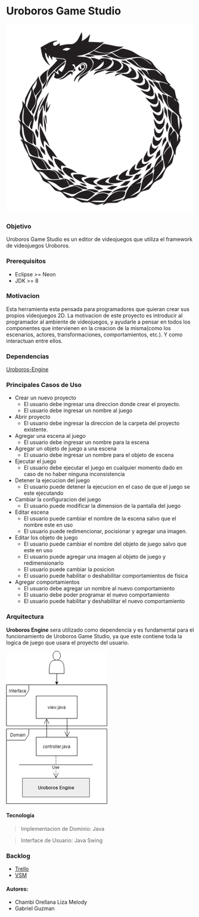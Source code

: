 # Uroboros Game Studio

![Uroboros Logo](Logo/Uroboros-Logo.png)

### Objetivo
Uroboros Game Studio es un editor de videojuegos que utiliza el framework de videojuegos Uroboros.

### Prerequisitos
* Eclipse >= Neon
* JDK >= 8

### Motivacion
Esta herramienta esta pensada para programadores que quieran crear sus propios videojuegos 2D. La motivacion de este proyecto es introducir al programador al ambiente de videojuegos, y ayudarle a pensar en todos los componentes que intervienen en la creacion de la misma(como los escenarios, actores, transformaciones, comportamientos, etc.). Y como interactuan entre ellos.

### Dependencias
[Uroboros-Engine](https://github.com/TeamUroboros/Uroboros-Engine/tree/develop)

### Principales Casos de Uso
* Crear un nuevo proyecto
	* El usuario debe ingresar una direccion donde crear el proyecto.
	* El usuario debe ingresar un nombre al juego
* Abrir proyecto
	* El usuario debe ingresar la direccion de la carpeta del proyecto existente.
* Agregar una escena al juego
	* El usuario debe ingresar un nombre para la escena
* Agregar un objeto de juego a una escena
	* El usuario debe ingresar un nombre para el objeto de escena
* Ejecutar el juego
	* El usuario debe ejecutar el juego en cualquier momento dado en caso de no haber ninguna inconsistencia
* Detener la ejecucion del juego
	* El usuario puede detener la ejecucion en el caso de que el juego se este ejecutando
* Cambiar la configuracion del juego
	* El usuario puede modificar la dimension de la pantalla del juego
* Editar escena
	* El usuario puede cambiar el nombre de la escena salvo que el nombre este en uso
	* El usuario puede redimencionar, pocisionar y agregar una imagen.
* Editar los objeto de juego
	* El usuario puede cambiar el nombre del objeto de juego salvo que este en uso
	* El usuario puede agregar una imagen al objeto de juego y redimensionarlo
	* El usuario puede cambiar la posicion
	* El usuario puede habilitar o deshabilitar comportamientos de física
* Agregar comportamientos
	* El usuario debe agregar un nombre al nuevo comportamiento
	* El usuario debe poder programar el nuevo comportamiento
	* El usuario puede habilitar y deshabilitar el nuevo comportamiento

### Arquitectura
**Uroboros Engine** sera utilizado como dependencia y es fundamental para el funcionamiento de Uroboros Game Studio, ya que este contiene toda la logica de juego que usara el proyecto del usuario.

![Technology Architecture](Logo/Estructura.jpg)

#### Tecnología
> Implementacion de Dominio: Java

> Interface de Usuario: Java Swing


### Backlog
* [Trello](https://trello.com/b/Xs1Q6q4e/uroborus-game-studio)
* [VSM](https://realtimeboard.com/app/board/o9J_kxnZcYo=/)

#### Autores:
* Chambi Orellana Liza Melody
* Gabriel Guzman

